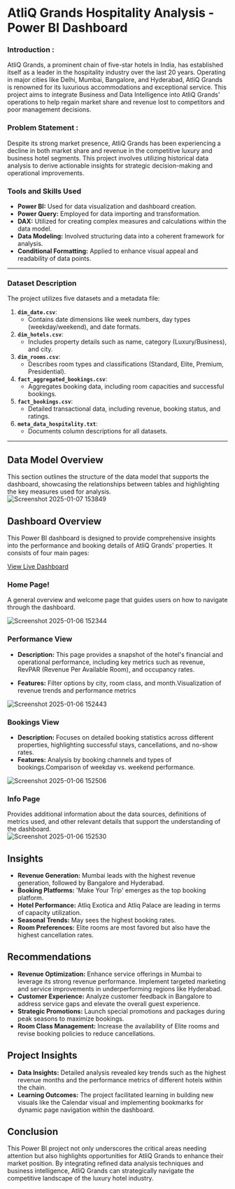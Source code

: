 # AtliQ Grands Hospitality Analysis - Power BI Dashboard
### Introduction :
AtliQ Grands, a prominent chain of five-star hotels in India, has established itself as a leader in the hospitality industry over the last 20 years. Operating in major cities like Delhi, Mumbai, Bangalore, and Hyderabad, AtliQ Grands is renowned for its luxurious accommodations and exceptional service. This project aims to integrate Business and Data Intelligence into AtliQ Grands' operations to help regain market share and revenue lost to competitors and poor management decisions.

### Problem Statement :
Despite its strong market presence, AtliQ Grands has been experiencing a decline in both market share and revenue in the competitive luxury and business hotel segments. This project involves utilizing historical data analysis to derive actionable insights for strategic decision-making and operational improvements.

### Tools and Skills Used
- **Power BI:** Used for data visualization and dashboard creation.  
- **Power Query:** Employed for data importing and transformation.  
- **DAX:** Utilized for creating complex measures and calculations within the data model.  
- **Data Modeling:** Involved structuring data into a coherent framework for analysis.  
- **Conditional Formatting:** Applied to enhance visual appeal and readability of data points.
--- 

### Dataset Description

The project utilizes five datasets and a metadata file:

1. **`dim_date.csv`**:
   - Contains date dimensions like week numbers, day types (weekday/weekend), and date formats.
2. **`dim_hotels.csv`**:
   - Includes property details such as name, category (Luxury/Business), and city.
3. **`dim_rooms.csv`**:
   - Describes room types and classifications (Standard, Elite, Premium, Presidential).
4. **`fact_aggregated_bookings.csv`**:
   - Aggregates booking data, including room capacities and successful bookings.
5. **`fact_bookings.csv`**:
   - Detailed transactional data, including revenue, booking status, and ratings.
6. **`meta_data_hospitality.txt`**:
   - Documents column descriptions for all datasets.

---

## Data Model Overview
This section outlines the structure of the data model that supports the dashboard, showcasing the relationships between tables and highlighting the key measures used for analysis.  
![Screenshot 2025-01-07 153849](https://github.com/user-attachments/assets/046acd62-4112-4812-be37-31be0aafa0db)


## Dashboard Overview
This Power BI dashboard is designed to provide comprehensive insights into the performance and booking details of AtliQ Grands' properties. It consists of four main pages:


[View Live Dashboard](https://app.powerbi.com/view?r=eyJrIjoiMDY1NmQ5MDctMThlOC00ODNjLWFjZDItNmQ0ODQ3YzI0MTMxIiwidCI6ImM2ZTU0OWIzLTVmNDUtNDAzMi1hYWU5LWQ0MjQ0ZGM1YjJjNCJ9)  

### Home Page!

A general overview and welcome page that guides users on how to navigate through the dashboard.  

![Screenshot 2025-01-06 152344](https://github.com/user-attachments/assets/be9973ac-da65-4ccf-93fd-13ac4ba4db75)

### Performance View
-  **Description:** This page provides a snapshot of the hotel's financial and operational performance, including key metrics such as revenue, RevPAR (Revenue Per Available Room), and occupancy rates.

-  **Features:** Filter options by city, room class, and month.Visualization of revenue trends and performance metrics  

![Screenshot 2025-01-06 152443](https://github.com/user-attachments/assets/e2b1f5bc-4bf5-4970-8bf4-1365f5572b18)  

### Bookings View
-  **Description:** Focuses on detailed booking statistics across different properties, highlighting successful stays, cancellations, and no-show rates.
-  **Features:** Analysis by booking channels and types of bookings.Comparison of weekday vs. weekend performance.

![Screenshot 2025-01-06 152506](https://github.com/user-attachments/assets/aea63864-6a5a-4561-aeca-52fd65620846)


### Info Page  

Provides additional information about the data sources, definitions of metrics used, and other relevant details that support the understanding of the dashboard.  
![Screenshot 2025-01-06 152530](https://github.com/user-attachments/assets/5fa5fcad-401e-469e-939e-1a86d548463a)  

## Insights
-  **Revenue Generation:** Mumbai leads with the highest revenue generation, followed by Bangalore and Hyderabad.  
-  **Booking Platforms:** 'Make Your Trip' emerges as the top booking platform.  
-  **Hotel Performance:** Atliq Exotica and Atliq Palace are leading in terms of capacity utilization.  
-  **Seasonal Trends:** May sees the highest booking rates.  
-  **Room Preferences:** Elite rooms are most favored but also have the highest cancellation rates.  
## Recommendations
-  **Revenue Optimization:** Enhance service offerings in Mumbai to leverage its strong revenue performance. Implement targeted marketing and service improvements in underperforming regions like Hyderabad. 
-  **Customer Experience:** Analyze customer feedback in Bangalore to address service gaps and elevate the overall guest experience.
-  **Strategic Promotions:** Launch special promotions and packages during peak seasons to maximize bookings.  
-  **Room Class Management:** Increase the availability of Elite rooms and revise booking policies to reduce cancellations.  
## Project Insights
-  **Data Insights:** Detailed analysis revealed key trends such as the highest revenue months and the performance metrics of different hotels within the chain.  
-  **Learning Outcomes:** The project facilitated learning in building new visuals like the Calendar visual and implementing bookmarks for dynamic page navigation within the dashboard.  
## Conclusion
This Power BI project not only underscores the critical areas needing attention but also highlights opportunities for AtliQ Grands to enhance their market position. By integrating refined data analysis techniques and business intelligence, AtliQ Grands can strategically navigate the competitive landscape of the luxury hotel industry.


